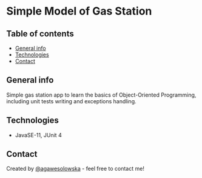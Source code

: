 # Simple Model of Gas Station

## Table of contents
* [General info](#general-info)
* [Technologies](#technologies)
* [Contact](#contact)

## General info
Simple gas station app to learn the basics of Object-Oriented Programming, including unit tests writing and exceptions handling.

## Technologies
* JavaSE-11, JUnit 4

## Contact
Created by [@agawesolowska](https://www.linkedin.com/in/agawesolowska/) - feel free to contact me!
